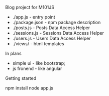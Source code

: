 Blog project for M101JS

-  ./app.js - entry point
-  ./package.json - npm package description
-  ./posts.js - Posts Data Access Helper
-  ./sessions.js - Sessions Data Access Helper
-  ./users.js - Users Data Access Helper
-  ./views/ - html templates

In plans

-  simple ui - like bootstrap;
-  js fronend - like angular

Getting started

npm install
node app.js
